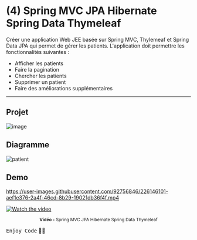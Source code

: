 # (4) Spring MVC JPA Hibernate Spring Data Thymeleaf

Créer une application Web JEE basée sur Spring MVC, Thylemeaf et Spring Data JPA qui permet de gérer les patients. 
L'application doit permettre les fonctionnalités suivantes :
   * Afficher les patients
   * Faire la pagination
   * Chercher les patients
   * Supprimer un patient
   * Faire des améliorations supplémentaires
   ***

## Projet
![image](https://user-images.githubusercontent.com/92756846/226145959-5837002a-af63-40fb-a4ac-665f2cc2437b.png)

## Diagramme
![patient](https://user-images.githubusercontent.com/92756846/226146018-3fc86930-29ca-4a05-9467-bc1b449b59e3.png)

## Demo
https://user-images.githubusercontent.com/92756846/226146101-aef1e376-2a4f-46cd-8b29-19021db36f4f.mp4

[![Watch the video](https://99designs-blog.imgix.net/blog/wp-content/uploads/2019/05/youtube-logo.png?auto=format&q=60&fit=max&w=930)](https://user-images.githubusercontent.com/92756846/226146101-aef1e376-2a4f-46cd-8b29-19021db36f4f.mp4)

<div align="center">
       <p>
       <sup>  <strong>Vidéo -</strong> Spring MVC JPA Hibernate Spring Data Thymeleaf</sup>
       </p>
</div>

<kbd>Enjoy Code</kbd> 👨‍💻
